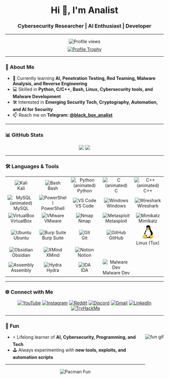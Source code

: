 <h1 align="center">Hi 👋, I'm Analist</h1>
<h3 align="center">Cybersecurity Researcher | AI Enthusiast | Developer</h3>

---

<div align="center">
  <!-- Profile views -->
  <img src="https://komarev.com/ghpvc/?username=ai4analist&color=blue&style=flat" alt="Profile views" />

  <!-- Profile Trophy -->
  <a href="https://github.com/ai4analist" style="display:block; margin-top:8px;">
    <img src="https://github-profile-trophy.vercel.app/?username=ai4analist&theme=dracula" alt="Profile Trophy" />
  </a>
</div>

---

### 🔭 About Me
- 🌱 Currently learning **AI, Penetration Testing, Red Teaming, Malware Analysis, and Reverse Engineering**  
- 💻 Skilled in **Python, C/C++, Bash, Linux, Cybersecurity tools, and Malware Development**  
- 🛠️ Interested in **Emerging Security Tech, Cryptography, Automation, and AI for Security**  
- 📫 Reach me on **Telegram: [@black_box_analist](https://t.me/black_box_analist)**

---

### 📊 GitHub Stats
<div align="center">
  <img src="https://github-readme-stats.vercel.app/api?username=ai4analist&show_icons=true&include_all_commits=true&count_private=true&theme=dracula" height="150" />
  <img src="https://github-readme-stats.vercel.app/api/top-langs/?username=ai4analist&layout=compact&langs_count=6&theme=dracula" height="150" />
</div>

---

### 🛠️ Languages & Tools

<!-- Languages & Tools — final (uses your img/ paths) -->
<p align="center">
<table align="center">
  <tbody>

  <tr>
    <td align="center" width="90">
      <img src="https://skillicons.dev/icons?i=kali" alt="Kali" width="55" height="55" />
      <br>Kali
    </td>
    <td align="center" width="90">
      <img src="https://skillicons.dev/icons?i=bash" alt="Bash" width="55" height="55" />
      <br>Bash
    </td>
    <td align="center" width="90">
      <img src="https://techstack-generator.vercel.app/python-icon.svg" alt="Python (animated)" width="55" height="55" />
      <br>Python
    </td>
    <td align="center" width="90">
      <img src="https://techstack-generator.vercel.app/c-icon.svg" alt="C (animated)" width="55" height="55" />
      <br>C
    </td>
    <td align="center" width="90">
      <img src="https://techstack-generator.vercel.app/cpp-icon.svg" alt="C++ (animated)" width="55" height="55" />
      <br>C++
    </td>
  </tr>

  <tr>
    <td align="center" width="90">
      <img src="https://techstack-generator.vercel.app/mysql-icon.svg" alt="MySQL (animated)" width="55" height="55" />
      <br>MySQL
    </td>
    <td align="center" width="90">
      <img src="https://skillicons.dev/icons?i=powershell" alt="PowerShell" width="55" height="55" />
      <br>PowerShell
    </td>
    <td align="center" width="90">
      <img src="https://skillicons.dev/icons?i=vscode" alt="VS Code" width="55" height="55" />
      <br>VS Code
    </td>
    <td align="center" width="90">
      <img src="https://skillicons.dev/icons?i=windows" alt="Windows" width="55" height="55" />
      <br>Windows
    </td>
    <td align="center" width="90">
      <img src="img/Wireshark_icon.svg.png" alt="Wireshark" width="45" height="45" />
      <br>Wireshark
    </td>
  </tr>

  <tr>
    <td align="center" width="90">
      <img src="img/Virtualbox_logo.png" alt="VirtualBox" width="45" height="45" />
      <br>VirtualBox
    </td>
    <td align="center" width="90">
      <img src="img/vmware.png" alt="VMware" width="45" height="45" />
      <br>VMware
    </td>
    <td align="center" width="90">
      <img src="https://skillicons.dev/icons?i=nmap" alt="Nmap" width="45" height="45" />
      <br>Nmap
    </td>
    <td align="center" width="90">
      <img src="img/metasploit.webp" alt="Metasploit" width="45" height="45" />
      <br>Metasploit
    </td>
    <td align="center" width="90">
      <img src="img/mimikatz_sticker.png" alt="Mimikatz" width="45" height="45" />
      <br>Mimikatz
    </td>
  </tr>

  <tr>
    <td align="center" width="90">
      <img src="https://skillicons.dev/icons?i=ubuntu" alt="Ubuntu" width="45" height="45" />
      <br>Ubuntu
    </td>
    <td align="center" width="90">
      <img src="img/burp-suite-icon.jpg" alt="Burp Suite" width="45" height="45" />
      <br>Burp Suite
    </td>
    <td align="center" width="90">
      <img src="https://skillicons.dev/icons?i=git" alt="Git" width="45" height="45" />
      <br>Git
    </td>
    <td align="center" width="90">
      <img src="https://skillicons.dev/icons?i=github" alt="GitHub" width="45" height="45" />
      <br>GitHub
    </td>
    <td align="center" width="90">
      <img src="https://raw.githubusercontent.com/devicons/devicon/master/icons/linux/linux-original.svg" alt="Linux (Tux)" width="45" height="45" />
      <br>Linux (Tux)
    </td>
  </tr>

  <tr>
    <td align="center" width="90">
      <img src="https://vectorlogo.zone/logos/obsidianmd/obsidianmd-icon.svg" alt="Obsidian" width="45" height="45" />
      <br>Obsidian
    </td>
    <td align="center" width="90">
      <img src="https://vectorlogo.zone/logos/xmind/xmind-icon.svg" alt="XMind" width="45" height="45" />
      <br>XMind
    </td>
    <td align="center" width="90">
      <img src="https://skillicons.dev/icons?i=notion" alt="Notion" width="45" height="45" />
      <br>Notion
    </td>
    <td align="center" width="90"></td>
    <td align="center" width="90"></td>
  </tr>

  <!-- placeholders for assembly/hydra/ida/malware (keep as-is or replace if you upload images) -->
  <tr>
    <td align="center" width="90">
      <img src="img/assembly.png" alt="Assembly" width="45" height="45" />
      <br>Assembly
    </td>
    <td align="center" width="90">
      <img src="img/hydra.png" alt="Hydra" width="45" height="45" />
      <br>Hydra
    </td>
    <td align="center" width="90">
      <img src="img/ida.png" alt="IDA" width="45" height="45" />
      <br>IDA
    </td>
    <td align="center" width="90">
      <img src="img/malware-dev.png" alt="Malware Dev" width="45" height="45" />
      <br>Malware Dev
    </td>
    <td align="center" width="90"></td>
  </tr>

  </tbody>
</table>
</p>


---

### 🌐 Connect with Me
<div align="center">
  <a href="https://youtube.com/" target="_blank" rel="noopener"><img src="https://img.shields.io/badge/YouTube-FF0000?style=for-the-badge&logo=youtube&logoColor=white" alt="YouTube" /></a>
  <a href="https://instagram.com/" target="_blank" rel="noopener"><img src="https://img.shields.io/badge/Instagram-E4405F?style=for-the-badge&logo=instagram&logoColor=white" alt="Instagram" /></a>
  <a href="https://reddit.com/" target="_blank" rel="noopener"><img src="https://img.shields.io/badge/Reddit-FF4500?style=for-the-badge&logo=reddit&logoColor=white" alt="Reddit" /></a>
  <a href="https://discord.com/" target="_blank" rel="noopener"><img src="https://img.shields.io/badge/Discord-7289DA?style=for-the-badge&logo=discord&logoColor=white" alt="Discord" /></a>
  <a href="mailto:yourmail@gmail.com" target="_blank" rel="noopener"><img src="https://img.shields.io/badge/Gmail-D14836?style=for-the-badge&logo=gmail&logoColor=white" alt="Gmail" /></a>
  <a href="https://www.linkedin.com/in/this-is-analist-12a47928b/" target="_blank" rel="noopener"><img src="https://img.shields.io/badge/LinkedIn-0077B5?style=for-the-badge&logo=linkedin&logoColor=white" alt="LinkedIn" /></a>
  <a href="https://tryhackme.com/p/ai4analist" target="_blank" rel="noopener"><img src="https://tryhackme-badges.s3.amazonaws.com/ai4analist.png" alt="TryHackMe" style="height:28px; margin-left:6px;" /></a>

</div>

---

### 🎯 Fun
<img align="right" height="150" src="https://media.giphy.com/media/0hv8d4HrDVI6m7w7pF/giphy.gif" alt="fun gif" />

- ⚡ Lifelong learner of **AI, Cybersecurity, Programming, and Tech**
- 🕹️ Always experimenting with **new tools, exploits, and automation scripts**

---

<p align="center">
  <img src="https://profile-readme-generator.com/assets/pacman.svg" alt="Pacman Fun"/>
</p>
